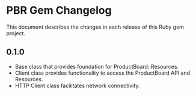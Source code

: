 # PBR Gem Changelog

This document describes the changes in each release of this Ruby gem project.

## 0.1.0
- Base class that provides foundation for ProductBoard::Resources.
- Client class provides functionality to access the ProductBoard API and Resources.
- HTTP Client class facilitates network connectivity.
